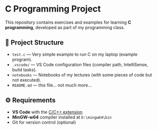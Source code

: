 # C Programming Project

This repository contains exercises and examples for learning **C programming**, developed as part of my programming class.

## 📂 Project Structure
- `test.c` — Very simple example to run C on my laptop (example program).
- `.vscode/` — VS Code configuration files (compiler path, IntelliSense, build tasks).
- `notebooks` — Notebooks of my lectures (with some pieces of code but not executed).
- `README.md` — this file... not much more...

## ⚙️ Requirements
- **VS Code** with the [C/C++ extension](https://marketplace.visualstudio.com/items?itemName=ms-vscode.cpptools)
- **MinGW-w64** compiler installed at `D:\mingw64\bin`
- Git for version control (optional)